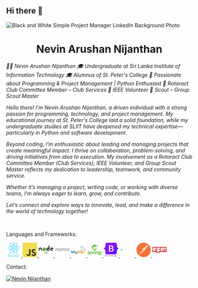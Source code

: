 


## Hi there 👋 
![Black and White Simple Project Manager LinkedIn Background Photo](https://github.com/user-attachments/assets/a7af1d96-388e-4a91-90bf-d28ff3613e97)


<h1 align="center"><b>Nevin Arushan Nijanthan</b></h1>
<p><i>👨‍💻 Nevin Arushan Nijanthan
🎓 Undergraduate at Sri Lanka Institute of Information Technology
🎓 Alumnus of St. Peter's College
🌟 Passionate about Programming & Project Management | Python Enthusiast
🤝 Rotaract Club Committee Member – Club Services
🔬 IEEE Volunteer
🧭 Scout – Group Scout Master

Hello there! I'm Nevin Arushan Nijanthan, a driven individual with a strong passion for programming, technology, and project management. My educational journey at St. Peter's College laid a solid foundation, while my undergraduate studies at SLIIT have deepened my technical expertise—particularly in Python and software development.

Beyond coding, I’m enthusiastic about leading and managing projects that create meaningful impact. I thrive on collaboration, problem-solving, and driving initiatives from idea to execution. My involvement as a Rotaract Club Committee Member (Club Services), IEEE Volunteer, and Group Scout Master reflects my dedication to leadership, teamwork, and community service.

Whether it’s managing a project, writing code, or working with diverse teams, I’m always eager to learn, grow, and contribute.

Let’s connect and explore ways to innovate, lead, and make a difference in the world of technology together!</i></p>

<br>

Languages and Frameworks:
<p align="left">
    <a href="https://reactjs.org/" target="_blank" rel="noreferrer">
      <img src="https://raw.githubusercontent.com/devicons/devicon/master/icons/react/react-original-wordmark.svg" alt="React" width="40" height="40"/>
    </a>   
    <a href="https://developer.mozilla.org/en-US/docs/Web/JavaScript" target="_blank" rel="noreferrer">
      <img src="https://raw.githubusercontent.com/devicons/devicon/master/icons/javascript/javascript-original.svg" alt="JavaScript" width="40" height="40"/>
    </a>   
    <a href="https://nodejs.org" target="_blank" rel="noreferrer">
      <img src="https://raw.githubusercontent.com/devicons/devicon/master/icons/nodejs/nodejs-original-wordmark.svg" alt="Node.js" width="40" height="40"/>
    </a>  
    <a href="https://expressjs.com/" target="_blank" rel="noreferrer">
      <img src="https://raw.githubusercontent.com/devicons/devicon/master/icons/express/express-original-wordmark.svg" alt="Express.js" width="40" height="40"/>
    </a>  
    <a href="https://www.mysql.com/" target="_blank" rel="noreferrer">
      <img src="https://raw.githubusercontent.com/devicons/devicon/master/icons/mysql/mysql-original-wordmark.svg" alt="MySQL" width="40" height="40"/>
    </a> 
    <a href="https://spring.io/projects/spring-boot" target="_blank" rel="noreferrer">
      <img src="https://raw.githubusercontent.com/devicons/devicon/master/icons/spring/spring-original-wordmark.svg" alt="Spring Boot" width="40" height="40"/>
    </a>   
    <a href="https://getbootstrap.com/" target="_blank" rel="noreferrer">
      <img src="https://raw.githubusercontent.com/devicons/devicon/master/icons/bootstrap/bootstrap-original-wordmark.svg" alt="Bootstrap" width="40" height="40"/>
    </a>  
    <a href="https://tailwindcss.com/" target="_blank" rel="noreferrer">
      <img src="https://raw.githubusercontent.com/devicons/devicon/master/icons/tailwindcss/tailwindcss-original-wordmark.svg" alt="Tailwind CSS" width="40" height="40"/>
    </a>     
    <a href="https://www.postman.com/" target="_blank" rel="noreferrer">
      <img src="https://raw.githubusercontent.com/devicons/devicon/master/icons/postman/postman-original.svg" alt="Postman" width="40" height="40"/>
    </a>  
    <a href="https://www.npmjs.com/" target="_blank" rel="noreferrer">
      <img src="https://raw.githubusercontent.com/devicons/devicon/master/icons/npm/npm-original-wordmark.svg" alt="npm" width="40" height="40"/>
    </a> 
    
</p>


Contact:
<p>
  <a href="https://www.linkedin.com/in/nevin-nijanthan-9a1824274" target="_blank">
    <img align="center" src="https://raw.githubusercontent.com/rahuldkjain/github-profile-readme-generator/master/src/images/icons/Social/linked-in-alt.svg" alt="Nevin Nijanthan" height="30" width="40" />
  </a>
</p>





